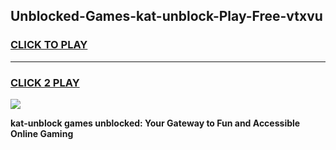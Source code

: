 
## Unblocked-Games-kat-unblock-Play-Free-vtxvu
<h3>
<a href="https://premium76.site?title=kat-unblock&ref=18A1">CLICK TO PLAY</a></h3>
<hr>

<h3>
<a href="https://premium76.site?title=kat-unblock&ref=18A1">CLICK 2 PLAY</a>
  
</h3>

<a href="https://premium76.site?title=kat-unblock&ref=18A1"><img src="https://clearcache.store/games.png"></a>


**kat-unblock games unblocked: Your Gateway to Fun and Accessible Online Gaming**
